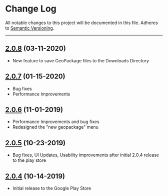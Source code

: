 # Change Log
All notable changes to this project will be documented in this file.
Adheres to [Semantic Versioning](http://semver.org/).

---

## [2.0.8](https://github.com/ngageoint/geopackage-mapcache-android/releases/tag/v2.0.8) (03-11-2020)

* New feature to save GeoPackage files to the Downloads Directory

## [2.0.7](https://github.com/ngageoint/geopackage-mapcache-android/releases/tag/2.0.7) (01-15-2020)

* Bug fixes
* Performance Improvements

## [2.0.6](https://github.com/ngageoint/geopackage-mapcache-android/releases/tag/2.0.6) (11-01-2019)

* Performance Improvements and bug fixes
* Redesigned the "new geopackage" menu

## [2.0.5](https://github.com/ngageoint/geopackage-mapcache-android/releases/tag/2.0.5) (10-23-2019)

* Bug fixes, UI Updates, Usability improvements after initial 2.0.4 release to the play store

## [2.0.4](https://github.com/ngageoint/geopackage-mapcache-android/releases/tag/v2.0.4) (10-14-2019)

* Initial release to the Google Play Store

